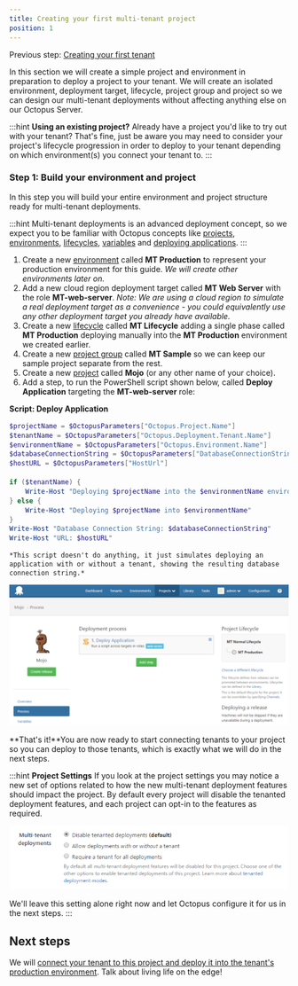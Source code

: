 ```yaml
---
title: Creating your first multi-tenant project
position: 1
---
```



Previous step: [Creating your first tenant](/docs/guides/multi-tenant-deployments/multi-tenant-deployment-guide/creating-your-first-tenant.md)


In this section we will create a simple project and environment in preparation to deploy a project to your tenant. We will create an isolated environment, deployment target, lifecycle, project group and project so we can design our multi-tenant deployments without affecting anything else on our Octopus Server.

:::hint
**Using an existing project?**
Already have a project you'd like to try out with your tenant? That's fine, just be aware you may need to consider your project's lifecycle progression in order to deploy to your tenant depending on which environment(s) you connect your tenant to.
:::

### Step 1: Build your environment and project


In this step you will build your entire environment and project structure ready for multi-tenant deployments.

:::hint
Multi-tenant deployments is an advanced deployment concept, so we expect you to be familiar with Octopus concepts like [projects](/docs/key-concepts/projects.md), [environments](/docs/key-concepts/environments.md), [lifecycles](/docs/key-concepts/lifecycles.md), [variables](/docs/deploying-applications/variables.md) and [deploying applications](/docs/deploying-applications.md).
:::

1. Create a new [environment](/docs/key-concepts/environments.md) called **MT Production** to represent your production environment for this guide. *We will create other environments later on.*
2. Add a new cloud region deployment target called **MT Web Server** with the role **MT-web-server**.
*Note: We are using a cloud region to simulate a real deployment target as a convenience - you could equivalently use any other deployment target you already have available.*
3. Create a new [lifecycle](/docs/key-concepts/lifecycles.md) called **MT Lifecycle** adding a single phase called **MT Production** deploying manually into the **MT Production** environment we created earlier.
4. Create a new [project group](/docs/key-concepts/project-groups.md) called **MT Sample** so we can keep our sample project separate from the rest.
5. Create a new [project](/docs/key-concepts/projects.md) called **Mojo** (or any other name of your choice).
6. Add a step, to run the PowerShell script shown below, called **Deploy Application** targeting the **MT-web-server** role:

**Script: Deploy Application**

```powershell
$projectName = $OctopusParameters["Octopus.Project.Name"]
$tenantName = $OctopusParameters["Octopus.Deployment.Tenant.Name"]
$environmentName = $OctopusParameters["Octopus.Environment.Name"]
$databaseConnectionString = $OctopusParameters["DatabaseConnectionString"]
$hostURL = $OctopusParameters["HostUrl"]

if ($tenantName) {
    Write-Host "Deploying $projectName into the $environmentName environment for $tenantName"
} else {
    Write-Host "Deploying $projectName into $environmentName"
}
Write-Host "Database Connection String: $databaseConnectionString"
Write-Host "URL: $hostURL"
```
    *This script doesn't do anything, it just simulates deploying an application with or without a tenant, showing the resulting database connection string.*



![](/docs/images/5669300/5865553.png)


**That's it!**You are now ready to start connecting tenants to your project so you can deploy to those tenants, which is exactly what we will do in the next steps.

:::hint
**Project Settings**
If you look at the project settings you may notice a new set of options related to how the new multi-tenant deployment features should impact the project. By default every project will disable the tenanted deployment features, and each project can opt-in to the features as required.


![](/docs/images/5669300/5865692.png)


We'll leave this setting alone right now and let Octopus configure it for us in the next steps.
:::

## Next steps


We will [connect your tenant to this project and deploy it into the tenant's production environment](/docs/guides/multi-tenant-deployments/multi-tenant-deployment-guide/deploying-a-simple-multi-tenant-project.md). Talk about living life on the edge!
